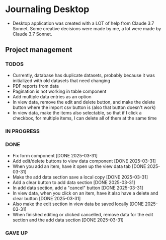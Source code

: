 # Journaling Desktop

- Desktop application was created with a LOT of help from Claude 3.7 Sonnet. Some creative decisions were made by me, a lot were made by Claude 3.7 Sonnet.

## Project management

### TODOS

- Currently, database has duplicate datasets, probably because it was initialized with old datasets that need changing
- PDF reports from data
- Pagination is not working in table component
- Add multiple data entries as an option
- In view data, remove the edit and delete button, and make the delete button where the import csv button is (also that button doesn't work)
- In view data, make the items also selectable, so that if I click a checkbox, for multiple items, I can delete all of them at the same time

### IN PROGRESS

### DONE

- Fix form component [DONE 2025-03-31]
- Add edit/delete buttons to view data component [DONE 2025-03-31]
- When you add an item, have it open up the view data tab [DONE 2025-03-31]
- Make the add data section save a local copy [DONE 2025-03-31]
- Add a clear button to add data section [DONE 2025-03-31]
- In add data section, add a "cancel" button [DONE 2025-03-31]
- In view data, when you click on an item, have it also have a delete and clear button [DONE 2025-03-31]
- Also make the edit section in view data be saved locally [DONE 2025-03-31]
- When finished editing or clicked cancelled, remove data for the edit section and the add data section [DONE 2025-03-31]

### GAVE UP
